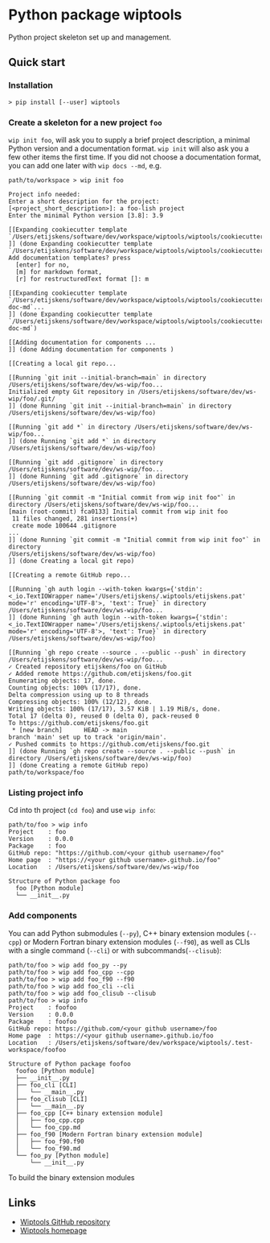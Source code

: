 # Python package wiptools

Python project skeleton set up and management.

## Quick start

### Installation

```shell
> pip install [--user] wiptools
```

### Create a skeleton for a new project `foo`

`wip init foo`, will ask you to supply a brief project description, a minimal Python 
version and a documentation format. `wip init` will also ask you a few other items 
the first time. If you did not choose a documentation format, you can add one later 
with `wip docs --md`, e.g.
```shell
path/to/workspace > wip init foo

Project info needed:
Enter a short description for the project: [<project_short_description>]: a foo-lish project
Enter the minimal Python version [3.8]: 3.9

[[Expanding cookiecutter template `/Users/etijskens/software/dev/workspace/wiptools/wiptools/cookiecutters/project`...
]] (done Expanding cookiecutter template `/Users/etijskens/software/dev/workspace/wiptools/wiptools/cookiecutters/project`)
Add documentation templates? press
  [enter] for no,
  [m] for markdown format,
  [r] for restructuredText format []: m

[[Expanding cookiecutter template `/Users/etijskens/software/dev/workspace/wiptools/wiptools/cookiecutters/project-doc-md`...
]] (done Expanding cookiecutter template `/Users/etijskens/software/dev/workspace/wiptools/wiptools/cookiecutters/project-doc-md`)

[[Adding documentation for components ...
]] (done Adding documentation for components )

[[Creating a local git repo...

[[Running `git init --initial-branch=main` in directory /Users/etijskens/software/dev/ws-wip/foo...
Initialized empty Git repository in /Users/etijskens/software/dev/ws-wip/foo/.git/
]] (done Running `git init --initial-branch=main` in directory /Users/etijskens/software/dev/ws-wip/foo)

[[Running `git add *` in directory /Users/etijskens/software/dev/ws-wip/foo...
]] (done Running `git add *` in directory /Users/etijskens/software/dev/ws-wip/foo)

[[Running `git add .gitignore` in directory /Users/etijskens/software/dev/ws-wip/foo...
]] (done Running `git add .gitignore` in directory /Users/etijskens/software/dev/ws-wip/foo)

[[Running `git commit -m "Initial commit from wip init foo"` in directory /Users/etijskens/software/dev/ws-wip/foo...
[main (root-commit) fca0133] Initial commit from wip init foo
 11 files changed, 281 insertions(+)
 create mode 100644 .gitignore
...
]] (done Running `git commit -m "Initial commit from wip init foo"` in directory 
/Users/etijskens/software/dev/ws-wip/foo)
]] (done Creating a local git repo)

[[Creating a remote GitHub repo...

[[Running `gh auth login --with-token kwargs={'stdin': <_io.TextIOWrapper name='/Users/etijskens/.wiptools/etijskens.pat' mode='r' encoding='UTF-8'>, 'text': True}` in directory /Users/etijskens/software/dev/ws-wip/foo...
]] (done Running `gh auth login --with-token kwargs={'stdin': <_io.TextIOWrapper name='/Users/etijskens/.wiptools/etijskens.pat' mode='r' encoding='UTF-8'>, 'text': True}` in directory /Users/etijskens/software/dev/ws-wip/foo)

[[Running `gh repo create --source . --public --push` in directory /Users/etijskens/software/dev/ws-wip/foo...
✓ Created repository etijskens/foo on GitHub
✓ Added remote https://github.com/etijskens/foo.git
Enumerating objects: 17, done.
Counting objects: 100% (17/17), done.
Delta compression using up to 8 threads
Compressing objects: 100% (12/12), done.
Writing objects: 100% (17/17), 3.57 KiB | 1.19 MiB/s, done.
Total 17 (delta 0), reused 0 (delta 0), pack-reused 0
To https://github.com/etijskens/foo.git
 * [new branch]      HEAD -> main
branch 'main' set up to track 'origin/main'.
✓ Pushed commits to https://github.com/etijskens/foo.git
]] (done Running `gh repo create --source . --public --push` in directory /Users/etijskens/software/dev/ws-wip/foo)
]] (done Creating a remote GitHub repo)
path/to/workspace/foo
```



### Listing project info

Cd into th project (`cd foo`) and use `wip info`:

```shell
path/to/foo > wip info
Project    : foo
Version    : 0.0.0
Package    : foo
GitHub repo: "https://github.com/<your github username>/foo"
Home page  : "https://<your github username>.github.io/foo"
Location   : /Users/etijskens/software/dev/ws-wip/foo

Structure of Python package foo
  foo [Python module]
  └── __init__.py
```

### Add components

You can add Python submodules (`--py`), C++ binary extension modules (`--cpp`) or 
Modern Fortran binary extension modules (`--f90`), as well as CLIs with a single 
command (`--cli`) or with subcommands(`--clisub`):

```shell
path/to/foo > wip add foo_py --py
path/to/foo > wip add foo_cpp --cpp
path/to/foo > wip add foo_f90 --f90
path/to/foo > wip add foo_cli --cli
path/to/foo > wip add foo_clisub --clisub
path/to/foo > wip info
Project    : foofoo
Version    : 0.0.0
Package    : foofoo
GitHub repo: https://github.com/<your github username>/foo
Home page  : https://<your github username>.github.io/foo
Location   : /Users/etijskens/software/dev/workspace/wiptools/.test-workspace/foofoo

Structure of Python package foofoo
  foofoo [Python module]
  ├── __init__.py
  ├── foo_cli [CLI]
  │   └── __main__.py
  ├── foo_clisub [CLI]
  │   └── __main__.py
  ├── foo_cpp [C++ binary extension module]
  │   ├── foo_cpp.cpp
  │   └── foo_cpp.md
  ├── foo_f90 [Modern Fortran binary extension module]
  │   ├── foo_f90.f90
  │   └── foo_f90.md
  └── foo_py [Python module]
      └── __init__.py
```
To build the binary extension modules 
## Links

 - [Wiptools GitHub repository](https://github.com/etijskens/fp=)
 - [Wiptools homepage](https://etijskens.github.io/wiptools)
